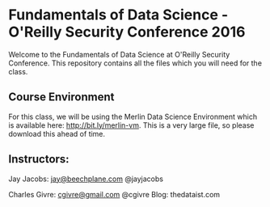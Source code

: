 # Fundamentals of Data Science - O'Reilly Security Conference 2016
Welcome to the Fundamentals of Data Science at O'Reilly Security Conference.  This repository contains all the files which you will need for the class.  

## Course Environment
For this class, we will be using the Merlin Data Science Environment which is available here: http://bit.ly/merlin-vm.  This is a very large file, so please download this ahead of time.

## Instructors:
Jay Jacobs: 
jay@beechplane.com
@jayjacobs

Charles Givre:
cgivre@gmail.com
@cgivre
Blog: thedataist.com
